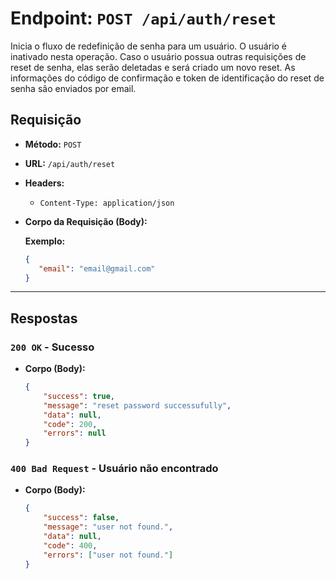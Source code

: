 # **Endpoint: `POST /api/auth/reset`**

Inicia o fluxo de redefinição de senha para um usuário. O usuário é inativado nesta operação. Caso o usuário possua outras requisições de reset de senha, elas serão deletadas e será criado um novo reset. As informações do código de confirmação e token de identificação do reset de senha são enviados por email.

## **Requisição**

  * **Método:** `POST`

  * **URL:** `/api/auth/reset`

  * **Headers:**

      * `Content-Type: application/json`

  * **Corpo da Requisição (Body):**

    **Exemplo:**

    ```json
    {
       "email": "email@gmail.com"
    }
    ```

-----

## **Respostas**

### **`200 OK` - Sucesso**

  * **Corpo (Body):**
    ```json
    {
        "success": true,
        "message": "reset password successufully",
        "data": null,
        "code": 200,
        "errors": null
    }
    ```

### **`400 Bad Request` - Usuário não encontrado**

  * **Corpo (Body):**

    ```json
    {
        "success": false,
        "message": "user not found.",
        "data": null,
        "code": 400,
        "errors": ["user not found."]
    }
    ```